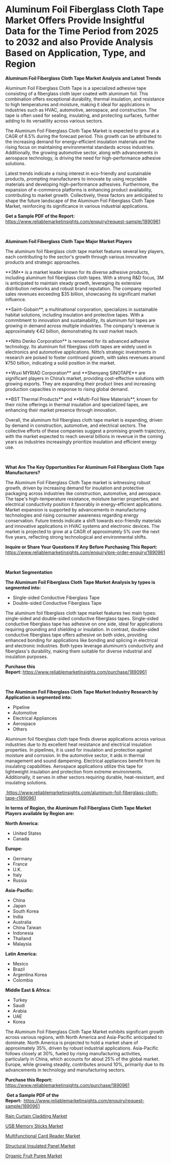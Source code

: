 <p><h1>Aluminum Foil Fiberglass Cloth Tape Market Offers Provide Insightful Data for the Time Period from 2025 to 2032 and also Provide Analysis Based on Application, Type, and Region</h1></p><p><strong>Aluminum Foil Fiberglass Cloth Tape Market Analysis and Latest Trends</strong></p>
<p><p>Aluminum Foil Fiberglass Cloth Tape is a specialized adhesive tape consisting of a fiberglass cloth layer coated with aluminum foil. This combination offers exceptional durability, thermal insulation, and resistance to high temperatures and moisture, making it ideal for applications in industries such as HVAC, automotive, aerospace, and construction. The tape is often used for sealing, insulating, and protecting surfaces, further adding to its versatility across various sectors.</p><p>The Aluminum Foil Fiberglass Cloth Tape Market is expected to grow at a CAGR of 6.5% during the forecast period. This growth can be attributed to the increasing demand for energy-efficient insulation materials and the rising focus on maintaining environmental standards across industries. Additionally, the growing automotive sector, along with advancements in aerospace technology, is driving the need for high-performance adhesive solutions. </p><p>Latest trends indicate a rising interest in eco-friendly and sustainable products, prompting manufacturers to innovate by using recyclable materials and developing high-performance adhesives. Furthermore, the expansion of e-commerce platforms is enhancing product availability, contributing to market growth. Collectively, these factors are anticipated to shape the future landscape of the Aluminum Foil Fiberglass Cloth Tape Market, reinforcing its significance in various industrial applications.</p></p>
<p><strong>Get a Sample PDF of the Report:&nbsp;</strong> <a href="https://www.reliablemarketinsights.com/enquiry/request-sample/1890961?utm_campaign=2013&utm_medium=2&utm_source=Github&utm_content=ia&utm_term=04022025&utm_id=aluminum-foil-fiberglass-cloth-tape">https://www.reliablemarketinsights.com/enquiry/request-sample/1890961</a></p>
<p>&nbsp;</p>
<p><strong>Aluminum Foil Fiberglass Cloth Tape Major Market Players</strong></p>
<p><p>The aluminum foil fiberglass cloth tape market features several key players, each contributing to the sector's growth through various innovative products and strategic approaches.</p><p>**3M** is a market leader known for its diverse adhesive products, including aluminum foil fiberglass cloth tapes. With a strong R&D focus, 3M is anticipated to maintain steady growth, leveraging its extensive distribution networks and robust brand reputation. The company reported sales revenues exceeding $35 billion, showcasing its significant market influence.</p><p>**Saint-Gobain**, a multinational corporation, specializes in sustainable habitat solutions, including insulation and protective tapes. With a commitment to innovation and sustainability, its aluminum foil tapes are growing in demand across multiple industries. The company's revenue is approximately €42 billion, demonstrating its vast market reach.</p><p>**Nitto Denko Corporation** is renowned for its advanced adhesive technology. Its aluminum foil fiberglass cloth tapes are widely used in electronics and automotive applications. Nitto’s strategic investments in research are poised to foster continued growth, with sales revenues around ¥750 billion, indicating a solid position in the market.</p><p>**Wuxi MYRIAD Corporation** and **Shenyang SINOTAPE** are significant players in China’s market, providing cost-effective solutions with growing exports. They are expanding their product lines and increasing production capacities in response to rising global demand.</p><p>**BST Thermal Products** and **Multi-Foil New Materials**, known for their niche offerings in thermal insulation and specialized tapes, are enhancing their market presence through innovation.</p><p>Overall, the aluminum foil fiberglass cloth tape market is expanding, driven by demand in construction, automotive, and electrical sectors. The collective efforts of these companies suggest a promising growth trajectory, with the market expected to reach several billions in revenue in the coming years as industries increasingly prioritize insulation and efficient energy use.</p></p>
<p>&nbsp;</p>
<p><strong>What Are The Key Opportunities For Aluminum Foil Fiberglass Cloth Tape Manufacturers?</strong></p>
<p><p>The Aluminum Foil Fiberglass Cloth Tape market is witnessing robust growth, driven by increasing demand for insulation and protective packaging across industries like construction, automotive, and aerospace. The tape's high-temperature resistance, moisture barrier properties, and electrical conductivity position it favorably in energy-efficient applications. Market expansion is supported by advancements in manufacturing technologies and rising consumer awareness regarding energy conservation. Future trends indicate a shift towards eco-friendly materials and innovative applications in HVAC systems and electronic devices. The market is projected to grow at a CAGR of approximately 5% over the next five years, reflecting strong technological and environmental shifts.</p></p>
<p><strong>Inquire or Share Your Questions If Any Before Purchasing This Report:</strong> <a href="https://www.reliablemarketinsights.com/enquiry/pre-order-enquiry/1890961?utm_campaign=2013&utm_medium=2&utm_source=Github&utm_content=ia&utm_term=04022025&utm_id=aluminum-foil-fiberglass-cloth-tape">https://www.reliablemarketinsights.com/enquiry/pre-order-enquiry/1890961</a></p>
<p>&nbsp;</p>
<p><strong>Market Segmentation</strong></p>
<p><strong>The Aluminum Foil Fiberglass Cloth Tape Market Analysis by types is segmented into:</strong></p>
<p><ul><li>Single-sided Conductive Fiberglass Tape</li><li>Double-sided Conductive Fiberglass Tape</li></ul></p>
<p><p>The aluminum foil fiberglass cloth tape market features two main types: single-sided and double-sided conductive fiberglass tapes. Single-sided conductive fiberglass tape has adhesive on one side, ideal for applications requiring grounding and shielding or insulation. In contrast, double-sided conductive fiberglass tape offers adhesive on both sides, providing enhanced bonding for applications like bonding and splicing in electrical and electronic industries. Both types leverage aluminum’s conductivity and fiberglass's durability, making them suitable for diverse industrial and insulation purposes.</p></p>
<p><strong>Purchase this Report:&nbsp;</strong><a href="https://www.reliablemarketinsights.com/purchase/1890961?utm_campaign=2013&utm_medium=2&utm_source=Github&utm_content=ia&utm_term=04022025&utm_id=aluminum-foil-fiberglass-cloth-tape">https://www.reliablemarketinsights.com/purchase/1890961</a></p>
<p>&nbsp;</p>
<p><strong>The Aluminum Foil Fiberglass Cloth Tape Market Industry Research by Application is segmented into:</strong></p>
<p><ul><li>Pipeline</li><li>Automotive</li><li>Electrical Appliances</li><li>Aerospace</li><li>Others</li></ul></p>
<p><p>Aluminum foil fiberglass cloth tape finds diverse applications across various industries due to its excellent heat resistance and electrical insulation properties. In pipelines, it is used for insulation and protection against moisture and corrosion. In the automotive sector, it aids in thermal management and sound dampening. Electrical appliances benefit from its insulating capabilities. Aerospace applications utilize this tape for lightweight insulation and protection from extreme environments. Additionally, it serves in other sectors requiring durable, heat-resistant, and insulating solutions.</p></p>
<p><a href="https://www.reliablemarketinsights.com/aluminum-foil-fiberglass-cloth-tape-r1890961?utm_campaign=2013&utm_medium=2&utm_source=Github&utm_content=ia&utm_term=04022025&utm_id=aluminum-foil-fiberglass-cloth-tape">&nbsp;https://www.reliablemarketinsights.com/aluminum-foil-fiberglass-cloth-tape-r1890961</a></p>
<p><strong>In terms of Region, the Aluminum Foil Fiberglass Cloth Tape Market Players available by Region are:</strong></p>
<p>
    <p> <strong> North America: </strong>
        <ul>
            <li>United States</li>
            <li>Canada</li>
        </ul>
        </p> 
    <p> <strong> Europe: </strong>
        <ul>
            <li>Germany</li>
            <li>France</li>
            <li>U.K.</li>
            <li>Italy</li>
            <li>Russia</li>
        </ul>
        </p> 
    <p> <strong> Asia-Pacific: </strong>
        <ul>
            <li>China</li>
            <li>Japan</li>
            <li>South Korea</li>
            <li>India</li>
            <li>Australia</li>
            <li>China Taiwan</li>
            <li>Indonesia</li>
            <li>Thailand</li>
            <li>Malaysia</li>
        </ul>
        </p> 
    <p> <strong> Latin America: </strong>
        <ul>
            <li>Mexico</li>
            <li>Brazil</li>
            <li>Argentina Korea</li>
            <li>Colombia</li>
        </ul>
        </p> 
    <p> <strong> Middle East & Africa: </strong>
        <ul>
            <li>Turkey</li>
            <li>Saudi</li>
            <li>Arabia</li>
            <li>UAE</li>
            <li>Korea</li>
        </ul>
    </p>
    </p>
<p><p>The Aluminum Foil Fiberglass Cloth Tape Market exhibits significant growth across various regions, with North America and Asia-Pacific anticipated to dominate. North America is projected to hold a market share of approximately 35%, driven by robust industrial applications. Asia-Pacific follows closely at 30%, fueled by rising manufacturing activities, particularly in China, which accounts for about 25% of the global market. Europe, while growing steadily, contributes around 10%, primarily due to its advancements in technology and manufacturing sectors.</p></p>
<p><strong>Purchase this Report: </strong><a href="https://www.reliablemarketinsights.com/purchase/1890961?utm_campaign=2013&utm_medium=2&utm_source=Github&utm_content=ia&utm_term=04022025&utm_id=aluminum-foil-fiberglass-cloth-tape">https://www.reliablemarketinsights.com/purchase/1890961</a></p>
<p>&nbsp;<strong>Get a Sample PDF of the Report:&nbsp;&nbsp;</strong><a href="https://www.reliablemarketinsights.com/enquiry/request-sample/1890961?utm_campaign=2013&utm_medium=2&utm_source=Github&utm_content=ia&utm_term=04022025&utm_id=aluminum-foil-fiberglass-cloth-tape">https://www.reliablemarketinsights.com/enquiry/request-sample/1890961</a></p>
<p><strong></strong></p>
<p><p><a href="https://www.linkedin.com/pulse/rain-curtain-cladding-market-research-report-projected-growth-17rbf?utm_campaign=2013&utm_medium=2&utm_source=Github&utm_content=ia&utm_term=04022025&utm_id=aluminum-foil-fiberglass-cloth-tape">Rain Curtain Cladding Market</a></p><p><a href="https://www.linkedin.com/pulse/immense-growth-usb-memory-sticks-market-projected-2025-2032-txhoc?utm_campaign=2013&utm_medium=2&utm_source=Github&utm_content=ia&utm_term=04022025&utm_id=aluminum-foil-fiberglass-cloth-tape">USB Memory Sticks Market</a></p><p><a href="https://www.linkedin.com/pulse/competitive-overview-multifunctional-card-reader-market-growth-0bbsc?utm_campaign=2013&utm_medium=2&utm_source=Github&utm_content=ia&utm_term=04022025&utm_id=aluminum-foil-fiberglass-cloth-tape">Multifunctional Card Reader Market</a></p><p><a href="https://www.linkedin.com/pulse/structural-insulated-panel-market-trends-analysis-size-hsixc?utm_campaign=2013&utm_medium=2&utm_source=Github&utm_content=ia&utm_term=04022025&utm_id=aluminum-foil-fiberglass-cloth-tape">Structural Insulated Panel Market</a></p><p><a href="https://www.linkedin.com/pulse/report-organic-fruit-puree-market-rapid-expansion-cagr-k4pqc?utm_campaign=2013&utm_medium=2&utm_source=Github&utm_content=ia&utm_term=04022025&utm_id=aluminum-foil-fiberglass-cloth-tape">Organic Fruit Puree Market</a></p></p>